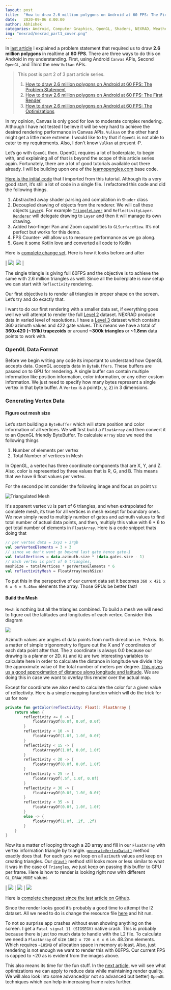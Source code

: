 ```yaml
---
layout: post
title:  "How to draw 2.6 million polygons on Android at 60 FPS: The First Render"
date:   2020-09-06 8:00:00
author: Abhishek
categories: Android, Computer Graphics, OpenGL, Shaders, NEXRAD, Weather Visualization, Rendering, 3D
img: "nexrad/nexrad_part1_cover.png"
---
```


In [last article]({{site.url}}/draw-2.6-million-polygons-at-60fps-android) I explained a problem statement that required us to draw **2.6 million polygons** in realtime at **60 FPS**. 
There are three ways to do this on Android in my understanding. First, using Android `Canvas` APIs, Second `OpenGL`, and Third the new `Vulkan` APIs. 

> This post is part 2 of 3 part article series.
> 1. [How to draw 2.6 million polygons on Android at 60 FPS: The Problem Statement]({{site.url}}/draw-2.6-million-polygons-at-60fps-android)
> 2. [How to draw 2.6 million polygons on Android at 60 FPS: The First Render]({{site.url}}/draw-2.6-million-polygons-at-60fps-first-render)
> 3. [How to draw 2.6 million polygons on Android at 60 FPS: The Optimizations]()

In my opinion, Canvas is only good for low to moderate complex rendering. Although I have not tested I believe it will be very hard to achieve the desired rendering performance in Canvas APIs. `Vulkan` on the other hand might get a little more extreme. I would like to try that if `OpenGL` is not able to cater to my requirements. Also, I don't know `Vulkan` at present :P.

Let’s go with `OpenGL` then. OpenGL requires a lot of boilerplate, to begin with, and explaining all of that is beyond the scope of this article series again. Fortunately, there are a lot of good tutorials available out there already. I will be building upon one of the [learnopengles.com](https://github.com/learnopengles/Learn-OpenGLES-Tutorials/tree/master/android) base code.

[Here is the initial code](https://github.com/abhishekBansal/nexrad-render/commit/c552fb6964fc4df3155ee4f8c3f032cd572bf182) that I imported from this tutorial. Although its a very good start, it’s still a lot of code in a single file. I refactored this code and did the following things.

1. Abstracted away shader parsing and compilation in `Shader` class
2. Decoupled drawing of objects from the renderer. We will call these objects [`Layer`](https://github.com/abhishekBansal/nexrad-render/blob/master/app/src/main/java/dev/abhishekbansal/nexrad/layers/Layer.kt)s. For example [`TriangleLayer`](https://github.com/abhishekBansal/nexrad-render/blob/master/app/src/main/java/dev/abhishekbansal/nexrad/layers/TriangleLayer.kt) and `ReflectivityLayer`. [`Renderer`](https://github.com/abhishekBansal/nexrad-render/blob/master/app/src/main/java/dev/abhishekbansal/nexrad/renderer/NexradRenderer.kt) will delegate drawing to `Layer` and then it will manage its own drawing.
3. Added two-finger Pan and Zoom capabilities to `GLSurfaceView`. It’s not perfect but works for this demo.
4. FPS Counter- will allow us to measure performance as we go along.
5. Gave it some Kotlin love and converted all code to Kotlin

Here is [complete change set](https://github.com/abhishekBansal/nexrad-render/pull/1/files). Here is how it looks before and after

| ![](/assets/images/nexrad/Lesson1Renderer.png)| ![](/assets/images/nexrad/after_refactor.png) |

The single triangle is giving full 60FPS and the objective is to achieve the same with 2.6 million triangles as well. Since all the boilerplate is now setup we can start with `Reflectivity` rendering. 

Our first objective is to render all triangles in proper shape on the screen. Let’s try and do exactly that.

I want to do our first rendering with a smaller data set, if everything goes well we will attempt to render the full [Level 2](https://data.nodc.noaa.gov/cgi-bin/iso?id=gov.noaa.ncdc:C00345) dataset. NEXRAD produce data in varied level of resolutions. I have a [Level 3](https://data.nodc.noaa.gov/cgi-bin/iso?id=gov.noaa.ncdc:C00708) dataset which contains 360 azimuth values and 422 gate values. This means we have a total of **360x420 (~151k) trapezoids** or around **~300k triangles** or **~1.8mn** data points to work with.

### OpenGL Data Format
Before we begin writing any code its important to understand how OpenGL accepts data. OpenGL accepts data in `ByteBuffers`. These buffers are passed on to GPU for rendering. A single buffer can contain multiple information like position information, color information, or any other custom information. We just need to specify how many bytes represent a single vertex in that byte buffer. A `Vertex` is a point(x, y, z) in 3 dimensions.

### Generating Vertex Data

#### Figure out mesh size
Let’s start building a `ByteBuffer` which will store position and color information of all vertices. We will first build a `FloatArray` and then convert it to an OpenGL friendly ByteBuffer. To calculate `Array` size we need the following things
1. Number of elements per vertex 
2. Total Number of vertices in Mesh

In OpenGL, a vertex has three coordinate components that are X, Y, and Z. Also, color is represented by three values that is R, G, and B. This means that we have 6 float values per vertex.

For the second point consider the following image and focus on point `V3`

![Triangulated Mesh](/assets/images/nexrad/triangulated_mesh.png)

It's apparent vertex `V3` is part of 6 triangles, and when extrapolated for complete mesh, its true for all vertices in mesh except for boundary ones. 
We now simply need to multiply number of gates and azimuth values to find total number of actual data points, and then, multiply this value with 6 * 6 to get total number of elements in `FloatArray`. Here is a code snippet thats doing that
```kotlin
// per vertex data = 3xyz + 3rgb
val perVertexElements = 3 + 3
// since we don't want go beyond last gate hence gate-1
val totalVertices = data.azimuth.size * (data.gates.size - 1)
// Each vertex is part of 6 triangles,
meshSize = totalVertices * perVertexElements * 6
val reflectivityMesh = FloatArray(meshSize)
```

To put this in the perspective of our current data set it becomes `360 x 421 x 6 x 6 = 5.46mn` elements the array. Those GPUs be better fast!

#### Build the Mesh

`Mesh` is nothing but all the triangles combined. To build a mesh we will need to figure out the latitudes and longitudes of each vertex. Consider this diagram

![](/assets/images/nexrad/triangle_coordinates.png)

Azimuth values are angles of data points from north direction i.e. Y-Axis. Its a matter of simple trigonometry to figure out the X and Y coordinates of each data point after that. The z coordinate is always 0.0 because our drawing is a planner or 2D. `R1` and `R2` are two interesting variables to calculate here in order to calculate the distance in longitude we divide it by the approximate value of the total number of meters per degree. [This gives us a good approximation of distance along longitude and latitude](https://gis.stackexchange.com/questions/2951/algorithm-for-offsetting-a-latitude-longitude-by-some-amount-of-meters). We are doing this in case we want to overlay this render over the actual map.

Except for coordinate we also need to calculate the color for a given value of reflectivity. Here is a simple mapping function which will do the trick for us for now

```kotlin
private fun getColor(reflectivity: Float): FloatArray {
    return when {
        reflectivity <= 0 -> {
            floatArrayOf(0.0f, 0.0f, 0.0f)
        }
        reflectivity < 10 -> {
            floatArrayOf(1.0f, 1.0f, 0.0f)
        }
        reflectivity < 15 -> {
            floatArrayOf(1.0f, 0.0f, 1.0f)
        }
        reflectivity < 20 -> {
            floatArrayOf(0.0f, 0.0f, 1.0f)
        }
        reflectivity < 25 -> {
            floatArrayOf(.5f, 1.0f, 0.0f)
        }
        reflectivity < 30 -> {
            floatArrayOf(0.0f, 1.0f, 0.0f)
        }
        reflectivity < 35 -> {
            floatArrayOf(0.0f, 1.0f, 1.0f)
        }
        else -> {
            floatArrayOf(1.0f, .2f, .2f)
        }
    }
}
```

Now its a matter of looping through a 2D array and fill in our `FloatArray` with vertex information triangle by triangle. [`generateVertexData()`](https://github.com/abhishekBansal/nexrad-render/blob/first_l3_render/app/src/main/java/dev/abhishekbansal/nexrad/layers/ReflectivityLayer.kt#L126) method exactly does that. For each `gate` we loop on all `azimuth` values and keep on creating triangles. Our [`draw()`](https://github.com/abhishekBansal/nexrad-render/blob/first_l3_render/app/src/main/java/dev/abhishekbansal/nexrad/layers/ReflectivityLayer.kt#L97) method still looks more or less similar to what it was in the case of `Triangles`, we just keep on passing this buffer to GPU per frame. Here is how to render is looking right now with different `GL_DRAW_MODE` values

| ![](/assets/images/nexrad/l3_data_triangulated_zoomed_out_mesh.png) | ![](/assets/images/nexrad/l3_data_triangulated_mesh.png) | ![](/assets/images/nexrad/l3_data_unfilled_square_mesh.png)

Here is [complete changeset since the last article on Github](https://github.com/abhishekBansal/nexrad-render/pull/2/files).

Since the render looks good it’s probably a good time to attempt the l2 dataset. All we need to do is change the resource file [here](https://github.com/abhishekBansal/nexrad-render/blob/first_l3_render/app/src/main/java/dev/abhishekbansal/nexrad/layers/ReflectivityLayer.kt#L234) and hit run.

To not so surprise app crashes without even showing anything on the screen. I get a `Fatal signal 11 (SIGSEGV)` native crash. This is probably because there is just too much data to handle with the L2 file. To calculate we need a `FloatArray` of size `1862 x 720 x 6 x 6` i.e. 48.2mn elements. Which requires `~185MB` of allocation space in memory at-least. Also, just rendering is not enough we want to render this with 60FPS. Our current FPS is capped to ~20 as is evident from the images above.

This also means its time for the fun stuff. In the [next article](), we will see what optimizations we can apply to reduce data while maintaining render quality. We will also look into some advanced(or not so advanced but better) `OpenGL` techniques which can help in increasing frame rates further.